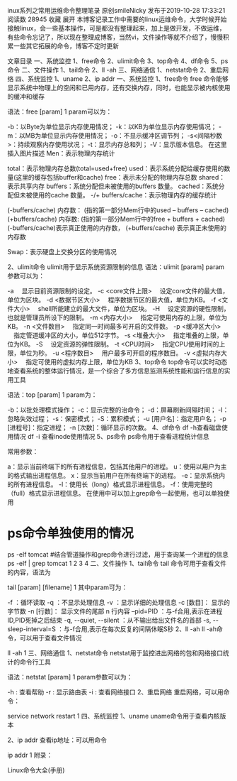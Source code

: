 inux系列之常用运维命令整理笔录
原创smileNicky 发布于2019-10-28 17:33:21 阅读数 28945  收藏
展开
本博客记录工作中需要的linux运维命令，大学时候开始接触linux，会一些基本操作，可是都没有整理起来，加上是做开发，不做运维，有些命令忘记了，所以现在整理成博客，当然vi，文件操作等就不介绍了，慢慢积累一些其它拓展的命令，博客不定时更新

文章目录
一、系统监控
1、free命令
2、ulimit命令
3、top命令
4、df命令
5、ps命令
二、文件操作
1、tail命令
2、ll -ah
三、网络通信
1、netstat命令
2、重启网络
四、系统监控
1、uname
2、ip addr
一、系统监控
1、free命令
free 命令能够显示系统中物理上的空闲和已用内存，还有交换内存，同时，也能显示被内核使用的缓冲和缓存

语法：free [param]
1
param可以为：

-b：以Byte为单位显示内存使用情况；
-k：以KB为单位显示内存使用情况；
-m：以MB为单位显示内存使用情况；
-o：不显示缓冲区调节列；
-s<间隔秒数>：持续观察内存使用状况；
-t：显示内存总和列；
-V：显示版本信息。
在这里插入图片描述
Men：表示物理内存统计

total：表示物理内存总数(total=used+free)
used：表示系统分配给缓存使用的数量(这里的缓存包括buffer和cache)
free：表示未分配的物理内存总数
shared：表示共享内存
buffers：系统分配但未被使用的buffers 数量。
cached：系统分配但未被使用的cache 数量。
-/+ buffers/cache：表示物理内存的缓存统计

(-buffers/cache) 内存数： (指的第一部分Mem行中的used – buffers – cached)
(+buffers/cache) 内存数: (指的第一部分Mem行中的free + buffers + cached)
(-buffers/cache)表示真正使用的内存数， (+buffers/cache) 表示真正未使用的内存数

Swap：表示硬盘上交换分区的使用情况

2、ulimit命令
ulimit用于显示系统资源限制的信息
语法：ulimit [param]
param参数可以为：

-a 　显示目前资源限制的设定。
-c <core文件上限> 　设定core文件的最大值，单位为区块。
-d <数据节区大小> 　程序数据节区的最大值，单位为KB。
-f <文件大小> 　shell所能建立的最大文件，单位为区块。
-H 　设定资源的硬性限制，也就是管理员所设下的限制。
-m <内存大小> 　指定可使用内存的上限，单位为KB。
-n <文件数目> 　指定同一时间最多可开启的文件数。
-p <缓冲区大小> 　指定管道缓冲区的大小，单位512字节。
-s <堆叠大小> 　指定堆叠的上限，单位为KB。
-S 　设定资源的弹性限制。
-t <CPU时间> 　指定CPU使用时间的上限，单位为秒。
-u <程序数目> 　用户最多可开启的程序数目。
-v <虚拟内存大小> 　指定可使用的虚拟内存上限，单位为KB
3、top命令
top命令可以实时动态地查看系统的整体运行情况，是一个综合了多方信息监测系统性能和运行信息的实用工具

语法：top [param]
1
param为：

-b：以批处理模式操作；
-c：显示完整的治命令；
-d：屏幕刷新间隔时间；
-I：忽略失效过程；
-s：保密模式；
-S：累积模式；
-u [用户名]：指定用户名；
-p [进程号]：指定进程；
-n [次数]：循环显示的次数。
4、df命令
df -h查看磁盘使用情况
df -i 查看inode使用情况
5、ps命令
ps命令用于查看进程统计信息

常用参数：

a：显示当前终端下的所有进程信息，包括其他用户的进程。
u：使用以用户为主的格式输出进程信息。
x：显示当前用户在所有终端下的进程。
-e：显示系统内的所有进程信息。
-l：使用长（long）格式显示进程信息。
-f：使用完整的（full）格式显示进程信息。
在使用中可以加上grep命令一起使用，也可以单独使用

# ps命令单独使用的情况
ps -elf tomcat
#结合管道操作和grep命令进行过滤，用于查询某一个进程的信息
ps -elf | grep tomcat
1
2
3
4
二、文件操作
1、tail命令
tail 命令可用于查看文件的内容，语法为

tail [param] [filename]
1
其中param可为：

-f ：循环读取
-q ：不显示处理信息
-v ：显示详细的处理信息
-c [数目]： 显示的字节数
-n [行数]： 显示文件的尾部 n 行内容
–pid=PID ：与-f合用,表示在进程ID,PID死掉之后结束
-q, --quiet, --silent ：从不输出给出文件名的首部
-s, --sleep-interval=S ：与-f合用,表示在每次反复的间隔休眠S秒
2、ll -ah
ll -ah命令，可以用于查看文件情况

ll -ah
1
三、网络通信
1、netstat命令
netstat用于监控进出网络的包和网络接口统计的命令行工具

语法：netstat [param]
1
param参数可以为：

-h : 查看帮助
-r : 显示路由表
-i : 查看网络接口
2、重启网络
重启网络，可以用命令：

service network restart 
1
四、系统监控
1、uname
uname命令用于查看内核版本

2、ip addr
查看ip地址：可以用命令

 ip addr
1
附录：

Linux命令大全(手册)